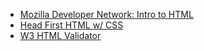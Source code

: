* [Mozilla Developer Network: Intro to HTML](https://developer.mozilla.org/en-US/docs/Web/HTML?redirectlocale=en-US&redirectslug=HTML)
* [Head First HTML w/ CSS](http://www.amazon.com/gp/product/0596159900/ref=as_li_ss_tl?ie=UTF8&camp=1789&creative=390957&creativeASIN=0596159900&linkCode=as2&tag=httpsusanbnet-20)
* [W3 HTML Validator](http://validator.w3.org/)